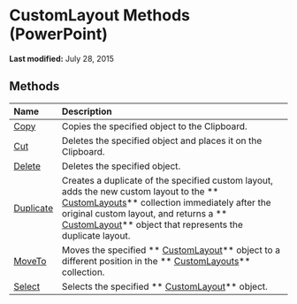 
# CustomLayout Methods (PowerPoint)

 **Last modified:** July 28, 2015


## Methods



|**Name**|**Description**|
|:-----|:-----|
| [Copy](6ad8ab68-0e94-761e-d352-96eb2f8f795c.md)|Copies the specified object to the Clipboard.|
| [Cut](e27f9ba5-d933-5e2d-e71c-e1757941bde1.md)|Deletes the specified object and places it on the Clipboard.|
| [Delete](31f678ea-768c-d7c7-7ea9-7007f6e12ad4.md)|Deletes the specified object.|
| [Duplicate](c4e0703e-5cd8-c305-bbc9-71b845ff4aba.md)|Creates a duplicate of the specified custom layout, adds the new custom layout to the  ** [CustomLayouts](9ce682fb-545c-55cb-e9ac-3475f7556af1.md)** collection immediately after the original custom layout, and returns a ** [CustomLayout](67829704-0314-aed2-5415-6736cefc197e.md)** object that represents the duplicate layout.|
| [MoveTo](0efa5d50-0dd8-bcaa-5c05-1493c40c5b45.md)|Moves the specified  ** [CustomLayout](67829704-0314-aed2-5415-6736cefc197e.md)** object to a different position in the ** [CustomLayouts](9ce682fb-545c-55cb-e9ac-3475f7556af1.md)** collection.|
| [Select](066d394e-2e5d-0d34-7bf5-438e3b72d908.md)|Selects the specified  ** [CustomLayout](67829704-0314-aed2-5415-6736cefc197e.md)** object.|

